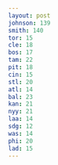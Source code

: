 ```yaml
---
layout: post
johnson: 139
smith: 140
tor: 15
cle: 18
bos: 17
tam: 22
pit: 18
cin: 15
stl: 20
atl: 14
bal: 23
kan: 21
nyy: 21
laa: 14
sdg: 12
was: 14
phi: 20
lad: 15
---
```

